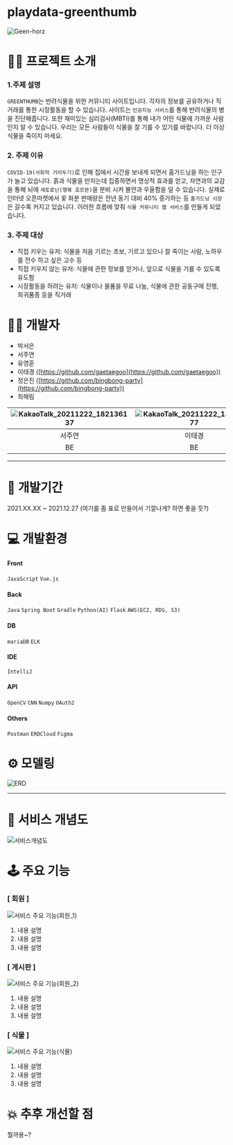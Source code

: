 # playdata-greenthumb

![Geen-horz](https://user-images.githubusercontent.com/87889860/146342210-005e9db4-9ffd-472e-a606-f72c2fb87680.png)

# 👩‍🏫 프로젝트 소개

### 1.주제 설명
 `GREENTHUMB`는 반려식물을 위한 커뮤니티 사이트입니다.
 각자의 정보를 공유하거나 직거래를 통한 시장활동을 할 수 있습니다. 사이트는 `인공지능 서비스`를 통해 반려식물의 병을 진단해줍니다.
 또한 재미있는 심리검사(MBTI)를 통해 내가 어떤 식물에 가까운 사람인지 알 수 있습니다.
 우리는 모든 사람들이 식물을 잘 기를 수 있기를 바랍니다. 더 이상 식물을 죽이지 마세요.

### 2. 주제 이유
`COVID-19(사회적 거리두기)`로 인해 집에서 시간을 보내게 되면서 홈가드닝을 하는 인구가 늘고 있습니다.
흙과 식물을 만지는데 집중하면서 명상적 효과를 얻고, 자연과의 교감을 통해 뇌에 `세토로닌(행복 호르몬)`을 분비 시켜 불안과 우울함을 덜 수 있습니다.
실제로 인터넷 오픈마켓에서 꽃 화분 판매량은 전년 동기 대비 40% 증가하는 등 `홈가드닝 시장`은 갈수록 커지고 있습니다.
이러한 흐름에 맞춰 `식물 커뮤니티 웹 서비스`를 만들게 되었습니다.

### 3. 주제 대상
 - 직접 키우는 유저: 식물을 처음 기르는 초보, 기르고 있으나 잘 죽이는 사람, 노하우를 전수 하고 싶은 고수 등
 - 직접 키우지 않는 유저: 식물에 관한 정보를 얻거나, 앞으로 식물을 기를 수 있도록 유도함
 - 시장활동을 하려는 유저: 식물이나 물품을 무료 나눔, 식물에 관한 공동구매 진행, 희귀품종 등을 직거래
    
# 🙋‍♀️ 개발자

- 박서은
- 서주연
- 유영훈 
- 이태경 ([https://github.com/gaetaegoo](https://github.com/gaetaegoo))
- 정은진 ([https://github.com/bingbong-party](https://github.com/bingbong-party))
- 최해림

|![KakaoTalk_20211222_182136137](https://user-images.githubusercontent.com/85170623/147073248-ac35db7c-bc66-42db-838d-97ce170acf15.png)|![KakaoTalk_20211222_184537177](https://user-images.githubusercontent.com/85170623/147072959-24bf07d0-24d6-4785-b1af-5646c3223a6e.png)|![KakaoTalk_20211222_180456286](https://user-images.githubusercontent.com/85170623/147072823-c1fbed53-4662-4bf5-baab-7f671e1d9e16.png)|![KakaoTalk_20211222_180943652](https://user-images.githubusercontent.com/85170623/147072850-84d4b5b8-9094-41dc-845e-65da7f9e004e.png)|![KakaoTalk_20211222_183945855](https://user-images.githubusercontent.com/85170623/147072930-cac387df-8066-4bb4-aba5-cadde51e04b4.png)|![KakaoTalk_20211222_183945855](https://user-images.githubusercontent.com/85170623/147072930-cac387df-8066-4bb4-aba5-cadde51e04b4.png)|
|:---:|:---:|:---:|:---:|:---:|:---:|
|서주연|이태경|정은진|최해림|박서은|유영훈|
|BE|BE|BE|BE|FE|FE|

---

# 📅 개발기간

2021.XX.XX ~ 2021.12.27
(여기를 좀 표로 만들어서 기깔나게? 하면 좋을 듯?)

# 💻 개발환경

#### Front
`JavaScript` `Vue.js`

#### Back
`Java` `Spring Boot` `Gradle`
`Python(AI)` `Flask`
`AWS(EC2, RDS, S3)`

#### DB
`mariaDB` `ELK`

#### IDE
`IntelliJ`

#### API
`OpenCV` `CNN` `Numpy` `OAuth2`

#### Others
`Postman` `ERDCloud` `Figma`

# ⚙ 모델링

![ERD](https://user-images.githubusercontent.com/87889860/146314010-b6eb7c94-b6d5-4c93-95bf-497d6437a995.PNG)

---

# 🔗 서비스 개념도

![서비스개념도](https://user-images.githubusercontent.com/87889860/146329828-cb917d8f-c387-4cbf-addb-9cbe51bed74f.png)

# 🕹 주요 기능

### [ 회원 ]

![서비스 주요 기능(회원_1)](https://user-images.githubusercontent.com/87889860/146329106-e3d9036b-6c2a-48ea-ade6-b2ccf5bbfb61.png)

1. 내용 설명
2. 내용 설명
3. 내용 설명

### [ 게시판 ]

![서비스 주요 기능(회원_2)](https://user-images.githubusercontent.com/87889860/146336632-784bc2e9-b165-4696-b59d-98bb45c24973.png)

1. 내용 설명
2. 내용 설명
3. 내용 설명

### [ 식물 ]

![서비스 주요 기능(식물)](https://user-images.githubusercontent.com/87889860/146336754-63058146-390b-4923-90dd-ffc892bc1c11.png)

1. 내용 설명
2. 내용 설명
3. 내용 설명

# 💥 추후 개선할 점

뭘까용~?
